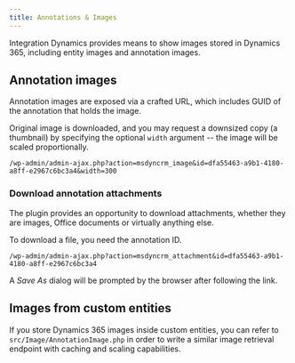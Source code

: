 ```yaml
---
title: Annotations & Images
---
```


Integration Dynamics provides means to show images stored in Dynamics 365, including entity images and annotation images.

## Annotation images

Annotation images are exposed via a crafted URL, which includes GUID of the annotation that holds the image.

Original image is downloaded, and you may request a downsized copy (a thumbnail) by specifying the optional `width` argument -- the image will be scaled proportionally.

```
/wp-admin/admin-ajax.php?action=msdyncrm_image&id=dfa55463-a9b1-4180-a8ff-e2967c6bc3a4&width=300
```

### Download annotation attachments

The plugin provides an opportunity to download attachments, whether they are images, Office documents or virtually anything else.

To download a file, you need the annotation ID.

```
/wp-admin/admin-ajax.php?action=msdyncrm_attachment&id=dfa55463-a9b1-4180-a8ff-e2967c6bc3a4
```

A *Save As* dialog will be prompted by the browser after following the link.

## Images from custom entities

If you store Dynamics 365 images inside custom entities, you can refer to `src/Image/AnnotationImage.php` in order to write a similar image retrieval endpoint with caching and scaling capabilities.
